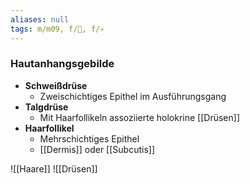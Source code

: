 ```yaml
---
aliases: null
tags: m/m09, f/🧴, f/💀
---
```

### Hautanhangsgebilde
- **Schweißdrüse**
    - Zweischichtiges Epithel im Ausführungsgang
- **Talgdrüse**
    - Mit Haarfollikeln assoziierte holokrine [[Drüsen]]
- **Haarfollikel**
    - Mehrschichtiges Epithel
    - [[Dermis]] oder [[Subcutis]]


![[Haare]]
![[Drüsen]]
